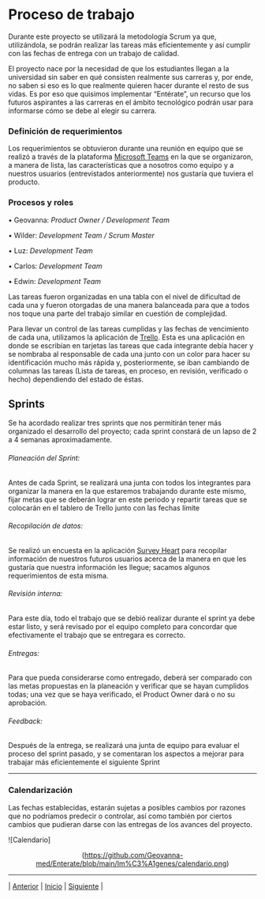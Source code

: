 # Proceso de trabajo
Durante este proyecto se utilizará la metodología Scrum ya que, utilizándola, se podrán realizar las tareas más eficientemente y así cumplir con las fechas de 
entrega con un trabajo de calidad.

El proyecto nace por la necesidad de que los estudiantes llegan a la universidad sin saber en qué consisten realmente sus carreras y, por ende, no saben si eso es lo 
que realmente quieren hacer durante el resto de sus vidas. Es por eso que quisimos implementar “Entérate”, un recurso que los futuros aspirantes a las carreras en 
el ámbito tecnológico podrán usar para informarse cómo se debe al elegir su carrera.

### Definición de requerimientos
Los requerimientos se obtuvieron durante una reunión en equipo que se realizó a través de la plataforma [Microsoft Teams](https://github.com/Geovanna-med/Enterate/blob/main/Documentos/Herramientas.md#microsoft-teams) en la que se organizaron, a manera de lista, las características 
que a nosotros como equipo y a nuestros usuarios (entrevistados anteriormente) nos gustaría que tuviera el producto.

### Procesos y roles

•	Geovanna: *Product Owner / Development Team*

•	Wilder: *Development Team / Scrum Master*

•	Luz: *Development Team*

•	Carlos: *Development Team*

•	Edwin: *Development Team*

Las tareas fueron organizadas en una tabla con el nivel de dificultad de cada una y fueron otorgadas de una manera balanceada para que a todos nos toque una parte del 
trabajo similar en cuestión de complejidad. 

Para llevar un control de las tareas cumplidas y las fechas de vencimiento de cada una, utilizamos la aplicación de [Trello](https://github.com/Geovanna-med/Enterate/blob/main/Documentos/Herramientas.md#trello). Esta es una aplicación en donde se escribían 
en tarjetas las tareas que cada integrante debía hacer y se nombraba al responsable de cada una junto con un color para hacer su identificación mucho más rápida y, posteriormente, se iban cambiando de columnas las tareas (Lista de tareas, en proceso, en revisión, verificado o hecho) dependiendo del estado de éstas.

## Sprints
Se ha acordado realizar tres sprints que nos permitirán tener más organizado el desarrollo del proyecto; cada sprint constará de un lapso de 2 a 4 semanas aproximadamente. 

###### Planeación del Sprint:
Antes de cada Sprint, se realizará una junta con todos los integrantes para organizar la manera en la que estaremos trabajando durante este mismo, fijar metas que se 
deberán lograr en este periodo y repartir tareas que se colocarán en el tablero de Trello junto con las fechas límite

###### Recopilación de datos:
Se realizó un encuesta en la aplicación [Survey Heart](https://github.com/Geovanna-med/Enterate/blob/main/Documentos/Herramientas.md#survey-heart) para recopilar 
información de nuestros futuros usuarios acerca de la manera en que les gustaría que nuestra información les llegue; sacamos algunos requerimientos de esta misma.

###### Revisión interna:
Para este día, todo el trabajo que se debió realizar durante el sprint ya debe estar listo, y será revisado por el equipo completo para concordar que efectivamente el 
trabajo que se entregara es correcto.

###### Entregas:
Para que pueda considerarse como entregado, deberá ser comparado con las metas propuestas en la planeación y verificar que se hayan cumplidos todas; una vez que se haya 
verificado, el Product Owner dará o no su aprobación.

###### Feedback:
Después de la entrega, se realizará una junta de equipo para evaluar el proceso del sprint pasado, y se comentaran los aspectos a mejorar para trabajar más 
eficientemente el siguiente Sprint

-------------------------------------

### Calendarización
Las fechas establecidas, estarán sujetas a posibles cambios por razones que no podríamos predecir o controlar, así como también por ciertos cambios que pudieran darse con las 
entregas de los avances del proyecto.

![Calendario]<center>(https://github.com/Geovanna-med/Enterate/blob/main/Im%C3%A1genes/calendario.png)</center>


















***
| [Anterior](https://github.com/Geovanna-med/Enterate/blob/main/Documentos/Herramientas.md "Anterior") 
| [Inicio](https://github.com/Geovanna-med/Enterate "Inicio") 
| [Siguiente](https://github.com/Geovanna-med/Enterate/blob/main/Documentos/Trabajo%20en%20equipo.md "Siguiente") |
